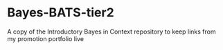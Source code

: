 # Bayes-BATS-tier2
A copy of the Introductory Bayes in Context repository to keep links from my promotion portfolio live
